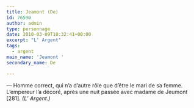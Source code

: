 ```yaml
---
title: Jeamont (De)
id: 76590
author: admin
type: personnage
date: 2010-03-09T10:32:41+00:00
excerpt: "L' Argent"
tags:
  - argent
main_name: 'Jeamont '
secondary_name: De

---
```

— Homme correct, qui n&rsquo;a d&rsquo;autre rôle que d&rsquo;être le mari de sa femme. L&rsquo;empereur l&rsquo;a décoré, après une nuit passée avec madame de Jeumont [281]. _(L&rsquo; Argent.)_